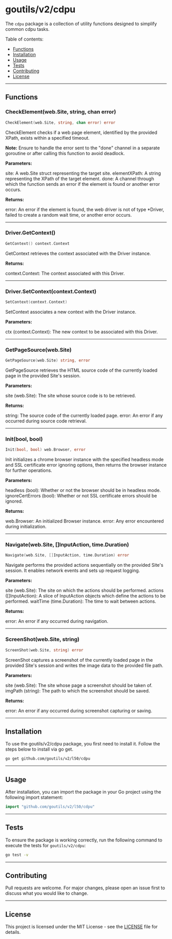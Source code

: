 # goutils/v2/cdpu

The `cdpu` package is a collection of utility functions
designed to simplify common cdpu tasks.

Table of contents:

- [Functions](#functions)
- [Installation](#installation)
- [Usage](#usage)
- [Tests](#tests)
- [Contributing](#contributing)
- [License](#license)

---

## Functions

### CheckElement(web.Site, string, chan error)

```go
CheckElement(web.Site, string, chan error) error
```

CheckElement checks if a web page element, identified by the provided XPath,
exists within a specified timeout.

**Note:** Ensure to handle the error sent to the "done" channel in a
separate goroutine or after calling this function to avoid deadlock.

**Parameters:**

site: A web.Site struct representing the target site.
elementXPath: A string representing the XPath of the target element.
done: A channel through which the function sends an error if the
element is found or another error occurs.

**Returns:**

error: An error if the element is found, the web driver is not of
type *Driver, failed to create a random wait time, or another error occurs.

---

### Driver.GetContext()

```go
GetContext() context.Context
```

GetContext retrieves the context associated with the Driver instance.

**Returns:**

context.Context: The context associated with this Driver.

---

### Driver.SetContext(context.Context)

```go
SetContext(context.Context)
```

SetContext associates a new context with the Driver instance.

**Parameters:**

ctx (context.Context): The new context to be associated with this Driver.

---

### GetPageSource(web.Site)

```go
GetPageSource(web.Site) string, error
```

GetPageSource retrieves the HTML source code of the currently loaded
page in the provided Site's session.

**Parameters:**

site (web.Site): The site whose source code is to be retrieved.

**Returns:**

string: The source code of the currently loaded page.
error: An error if any occurred during source code retrieval.

---

### Init(bool, bool)

```go
Init(bool, bool) web.Browser, error
```

Init initializes a chrome browser instance with the specified headless mode and
SSL certificate error ignoring options, then returns the browser instance for
further operations.

**Parameters:**

headless (bool): Whether or not the browser should be in headless mode.
ignoreCertErrors (bool): Whether or not SSL certificate errors should be ignored.

**Returns:**

web.Browser: An initialized Browser instance.
error: Any error encountered during initialization.

---

### Navigate(web.Site, []InputAction, time.Duration)

```go
Navigate(web.Site, []InputAction, time.Duration) error
```

Navigate performs the provided actions sequentially on the provided Site's
session. It enables network events and sets up request logging.

**Parameters:**

site (web.Site): The site on which the actions should be performed.
actions ([]InputAction): A slice of InputAction objects which define
the actions to be performed.
waitTime (time.Duration): The time to wait between actions.

**Returns:**

error: An error if any occurred during navigation.

---

### ScreenShot(web.Site, string)

```go
ScreenShot(web.Site, string) error
```

ScreenShot captures a screenshot of the currently loaded page in the
provided Site's session and writes the image data to the provided file path.

**Parameters:**

site (web.Site): The site whose page a screenshot should be taken of.
imgPath (string): The path to which the screenshot should be saved.

**Returns:**

error: An error if any occurred during screenshot capturing or saving.

---

## Installation

To use the goutils/v2/cdpu package, you first need to install it.
Follow the steps below to install via go get.

```bash
go get github.com/goutils/v2/l50/cdpu
```

---

## Usage

After installation, you can import the package in your Go project
using the following import statement:

```go
import "github.com/goutils/v2/l50/cdpu"
```

---

## Tests

To ensure the package is working correctly, run the following
command to execute the tests for `goutils/v2/cdpu`:

```bash
go test -v
```

---

## Contributing

Pull requests are welcome. For major changes,
please open an issue first to discuss what
you would like to change.

---

## License

This project is licensed under the MIT
License - see the [LICENSE](../LICENSE)
file for details.
